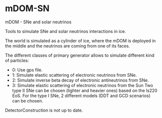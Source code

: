 # mDOM-SN
mDOM - SNe and solar neutrinos

Tools to simulate SNe and solar neutrinos interactions in ice. 

The world is simulated as a cylinder of ice, where the mDOM is deployed in the middle and the neutrinos are coming from one of its faces.

The different classes of primary generator allows to simulate different kind of particles:
- 0: Use gps file.
- 1: Simulate elastic scattering of electronic neutrinos from SNe.
- 2: Simulate inverse beta decay of electronic antineutrinos from SNe.
- 3: Simulate elastic scattering of electronic neutrinos from the Sun
Two type II SNe can be chosen (lighter and heavier ones) based on the ls220 EoS. For the type I SNe, 2 different models (DDT and GCD scenarios) can be chosen.

DetectorConstruction is not up to date.
